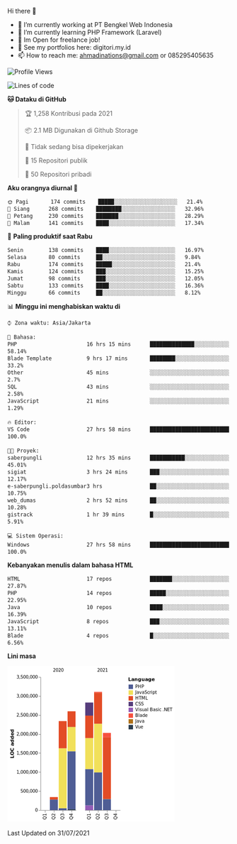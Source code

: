 Hi there 👋

- 🔭 I’m currently working at PT Bengkel Web Indonesia
- 🌱 I’m currently learning PHP Framework (Laravel)
- 📂 Im Open for freelance job!
- 🧷 See my portfolios here: digitori.my.id
- 📫 How to reach me: ahmadinations@gmail.com or 085295405635


<!--START_SECTION:waka-->
![Profile Views](http://img.shields.io/badge/Profil%20dilihat-5-blue)

![Lines of code](https://img.shields.io/badge/Sejak%20Hello%20World%20aku%20telah%20menulis-13.3%20million%20baris%20kode-blue)

**🐱 Dataku di GitHub** 

> 🏆 1,258 Kontribusi pada 2021
 > 
> 📦 2.1 MB Digunakan di Github Storage 
 > 
> 🚫 Tidak sedang bisa dipekerjakan
 > 
> 📜 15 Repositori publik 
 > 
> 🔑 50 Repositori pribadi  
 > 
**Aku orangnya diurnal 🐤** 

```text
🌞 Pagi       174 commits    █████░░░░░░░░░░░░░░░░░░░░   21.4% 
🌆 Siang      268 commits    ████████░░░░░░░░░░░░░░░░░   32.96% 
🌃 Petang     230 commits    ███████░░░░░░░░░░░░░░░░░░   28.29% 
🌙 Malam      141 commits    ████░░░░░░░░░░░░░░░░░░░░░   17.34%

```
📅 **Paling produktif saat Rabu** 

```text
Senin        138 commits    ████░░░░░░░░░░░░░░░░░░░░░   16.97% 
Selasa       80 commits     ██░░░░░░░░░░░░░░░░░░░░░░░   9.84% 
Rabu         174 commits    █████░░░░░░░░░░░░░░░░░░░░   21.4% 
Kamis        124 commits    ███░░░░░░░░░░░░░░░░░░░░░░   15.25% 
Jumat        98 commits     ███░░░░░░░░░░░░░░░░░░░░░░   12.05% 
Sabtu        133 commits    ████░░░░░░░░░░░░░░░░░░░░░   16.36% 
Minggu       66 commits     ██░░░░░░░░░░░░░░░░░░░░░░░   8.12%

```


📊 **Minggu ini menghabiskan waktu di** 

```text
⌚︎ Zona waktu: Asia/Jakarta

💬 Bahasa: 
PHP                      16 hrs 15 mins      ██████████████░░░░░░░░░░░   58.14% 
Blade Template           9 hrs 17 mins       ████████░░░░░░░░░░░░░░░░░   33.2% 
Other                    45 mins             ░░░░░░░░░░░░░░░░░░░░░░░░░   2.7% 
SQL                      43 mins             ░░░░░░░░░░░░░░░░░░░░░░░░░   2.58% 
JavaScript               21 mins             ░░░░░░░░░░░░░░░░░░░░░░░░░   1.29%

🔥 Editor: 
VS Code                  27 hrs 58 mins      █████████████████████████   100.0%

🐱‍💻 Proyek: 
saberpungli              12 hrs 35 mins      ███████████░░░░░░░░░░░░░░   45.01% 
sigiat                   3 hrs 24 mins       ███░░░░░░░░░░░░░░░░░░░░░░   12.17% 
e-saberpungli.poldasumbar3 hrs               ██░░░░░░░░░░░░░░░░░░░░░░░   10.75% 
web_dumas                2 hrs 52 mins       ██░░░░░░░░░░░░░░░░░░░░░░░   10.28% 
gistrack                 1 hr 39 mins        █░░░░░░░░░░░░░░░░░░░░░░░░   5.91%

💻 Sistem Operasi: 
Windows                  27 hrs 58 mins      █████████████████████████   100.0%

```

**Kebanyakan menulis dalam bahasa HTML** 

```text
HTML                     17 repos            ███████░░░░░░░░░░░░░░░░░░   27.87% 
PHP                      14 repos            █████░░░░░░░░░░░░░░░░░░░░   22.95% 
Java                     10 repos            ████░░░░░░░░░░░░░░░░░░░░░   16.39% 
JavaScript               8 repos             ███░░░░░░░░░░░░░░░░░░░░░░   13.11% 
Blade                    4 repos             █░░░░░░░░░░░░░░░░░░░░░░░░   6.56%

```


**Lini masa**

![Chart not found](https://raw.githubusercontent.com/MuhamadAhmadin/MuhamadAhmadin/master/charts/bar_graph.png) 


 Last Updated on 31/07/2021
<!--END_SECTION:waka-->
